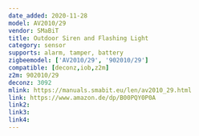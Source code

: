 ```yaml
---
date_added: 2020-11-28
model: AV2010/29
vendor: SMaBiT
title: Outdoor Siren and Flashing Light
category: sensor
supports: alarm, tamper, battery
zigbeemodel: ['AV2010/29', '902010/29']
compatible: [deconz,iob,z2m]
z2m: 902010/29
deconz: 3092 
mlink: https://manuals.smabit.eu/len/av2010_29.html
link: https://www.amazon.de/dp/B00PQY0P0A
link2: 
link3:
link4:
---
```


